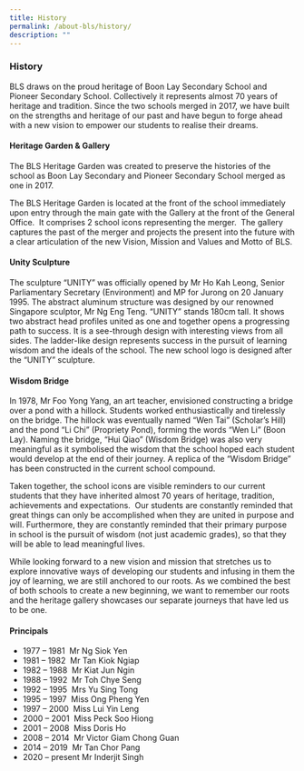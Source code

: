 ```yaml
---
title: History
permalink: /about-bls/history/
description: ""
---
```

### **History**

BLS draws on the proud heritage of Boon Lay Secondary School and Pioneer Secondary School. Collectively it represents almost 70 years of heritage and tradition. Since the two schools merged in 2017, we have built on the strengths and heritage of our past and have begun to forge ahead with a new vision to empower our students to realise their dreams.

#### **Heritage Garden & Gallery**
The BLS Heritage Garden was created to preserve the histories of the  school as Boon Lay Secondary and Pioneer Secondary School merged as one in 2017.

The BLS Heritage Garden is located at the front of the school immediately upon entry through the main gate with the Gallery at the front of the General Office.  It comprises 2 school icons representing the merger.  The gallery captures the past of the merger and projects the present into the future with a clear articulation of the new Vision, Mission and Values and Motto of BLS.

#### **Unity Sculpture**
The sculpture “UNITY” was officially opened by Mr Ho Kah Leong, Senior Parliamentary Secretary (Environment) and MP for Jurong on 20 January 1995. The abstract aluminum structure was designed by our renowned Singapore sculptor, Mr Ng Eng Teng. “UNITY” stands 180cm tall. It shows two abstract head profiles united as one and together opens a progressing path to success. It is a see-through design with interesting views from all sides. The ladder-like design represents success in the pursuit of learning wisdom and the ideals of the school. The new school logo is designed after the “UNITY” sculpture.

#### **Wisdom Bridge**
In 1978, Mr Foo Yong Yang, an art teacher, envisioned constructing a bridge over a pond with a hillock. Students worked enthusiastically and tirelessly on the bridge. The hillock was eventually named “Wen Tai” (Scholar’s Hill) and the pond “Li Chi” (Propriety Pond), forming the words “Wen Li” (Boon Lay). Naming the bridge, “Hui Qiao” (Wisdom Bridge) was also very meaningful as it symbolised the wisdom that the school hoped each student would develop at the end of their journey. A replica of the “Wisdom Bridge” has been constructed in the current school compound.

Taken together, the school icons are visible reminders to our current students that they have inherited almost 70 years of heritage, tradition, achievements and expectations.  Our students are constantly reminded that great things can only be accomplished when they are united in purpose and will. Furthermore, they are constantly reminded that their primary purpose in school is the pursuit of wisdom (not just academic grades), so that they will be able to lead meaningful lives.

While looking forward to a new vision and mission that stretches us to explore innovative ways of developing our students and infusing in them the joy of learning, we are still anchored to our roots. As we combined the best of both schools to create a new beginning, we want to remember our roots and the heritage gallery showcases our separate journeys that have led us to be one.

#### **Principals**
*   1977 – 1981  Mr Ng Siok Yen
*   1981 – 1982  Mr Tan Kiok Ngiap
*   1982 – 1988  Mr Kiat Jun Ngin
*   1988 – 1992  Mr Toh Chye Seng
*   1992 – 1995  Mrs Yu Sing Tong
*   1995 – 1997  Miss Ong Pheng Yen
*   1997 – 2000  Miss Lui Yin Leng
*   2000 – 2001  Miss Peck Soo Hiong
*   2001 – 2008  Miss Doris Ho
*   2008 – 2014  Mr Victor Giam Chong Guan
*   2014 – 2019  Mr Tan Chor Pang
*   2020 – present Mr Inderjit Singh



